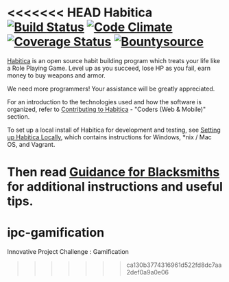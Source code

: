 <<<<<<< HEAD
Habitica [![Build Status](https://travis-ci.org/HabitRPG/habitrpg.svg?branch=develop)](https://travis-ci.org/HabitRPG/habitrpg) [![Code Climate](https://codeclimate.com/github/HabitRPG/habitrpg.svg)](https://codeclimate.com/github/HabitRPG/habitrpg) [![Coverage Status](https://coveralls.io/repos/HabitRPG/habitrpg/badge.svg?branch=develop)](https://coveralls.io/r/HabitRPG/habitrpg?branch=develop) [![Bountysource](https://api.bountysource.com/badge/tracker?tracker_id=68393)](https://www.bountysource.com/trackers/68393-habitrpg?utm_source=68393&utm_medium=shield&utm_campaign=TRACKER_BADGE)
===============

[Habitica](https://habitica.com) is an open source habit building program which treats your life like a Role Playing Game. Level up as you succeed, lose HP as you fail, earn money to buy weapons and armor.

We need more programmers! Your assistance will be greatly appreciated.

For an introduction to the technologies used and how the software is organized, refer to [Contributing to Habitica](http://habitica.wikia.com/wiki/Contributing_to_Habitica#Coders_.28Web_.26_Mobile.29) - "Coders (Web & Mobile)" section.

To set up a local install of Habitica for development and testing, see [Setting up Habitica Locally](http://habitica.wikia.com/wiki/Setting_up_Habitica_Locally), which contains instructions for Windows, *nix / Mac OS, and Vagrant.

Then read [Guidance for Blacksmiths](http://habitica.wikia.com/wiki/Guidance_for_Blacksmiths) for additional instructions and useful tips.
=======
# ipc-gamification
Innovative Project Challenge : Gamification
>>>>>>> ca130b3774316961d522fd8dc7aa2def0a9a0e06
